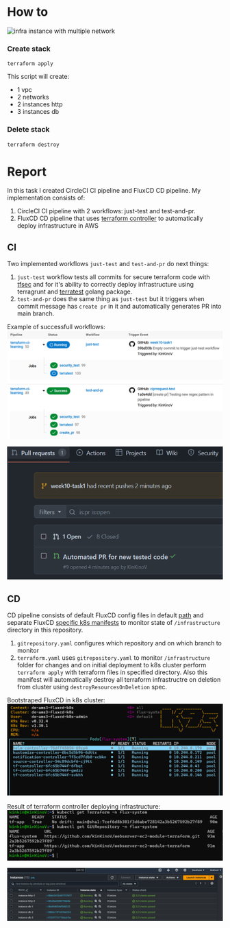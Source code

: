 # How to

![infra instance with multiple network](./img/03-multiple-network.png "infra instance with multiple network")

### Create stack

```
terraform apply
```

This script will create:
-   1 vpc
-   2 networks
-   2 instances http
-   3 instances db

### Delete stack

```
terraform destroy
```
# Report

In this task I created CircleCI CI pipeline and FluxCD CD pipeline. My implementation consists of:
1) CircleCI CI pipeline with 2 workflows: just-test and test-and-pr.
2) FluxCD CD pipeline that uses [terraform controller](https://github.com/flux-iac/tofu-controller) to automatically deploy infrastructure in AWS

## CI
Two implemented workflows `just-test` and `test-and-pr` do next things:
1) `just-test` workflow tests all commits for secure terraform code with [tfsec](https://github.com/aquasecurity/tfsec) and for it's ability to correctly deploy infrastructure using terragrunt and [terratest](https://pkg.go.dev/github.com/gruntwork-io/terratest@v0.46.15) golang package.
2) `test-and-pr` does the same thing as `just-test` but it triggers when commit message has `create pr` in it and automatically generates PR into main branch.

Example of successfull workflows:
![workflow triggering examples](/img/workflows.png)

![created PR](/img/auto_pr.png)

## CD
CD pipeline consists of default FluxCD config files in default [path](/kubernetes/fluxcd/repositories/infra-repo/clusters/dev-cluster/flux-system/) and separate FluxCD [specific k8s manifests](/kubernetes/fluxcd/repositories/infra-repo/apps/tf-app/) to monitor state of `/infrastructure` directory in this repository.
1) `gitrepository.yaml` configures which repository and on which branch to monitor
2) `terraform.yaml` uses `gitrepository.yaml` to monitor `/infrastructure` folder for changes and on initial deployment to k8s cluster perform `terraform apply` with terraform files in specified directory. Also this manifest will automatically destroy all terraform infrastructre on deletion from cluster using `destroyResourcesOnDeletion` spec.

Bootstraped FluxCD in k8s cluster:
![list of pods in k8s cluster](/img/FluxCD_bootstraped.png)

Result of terraform controller deploying infrastructure:
![k8s resources](/img/k8s_resources.png)

![aws infrastructure](/img/deployed_infrastructure.png)